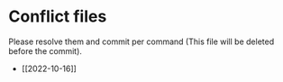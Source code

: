 # Conflict files
Please resolve them and commit per command (This file will be deleted before the commit).
- [[2022-10-16]]